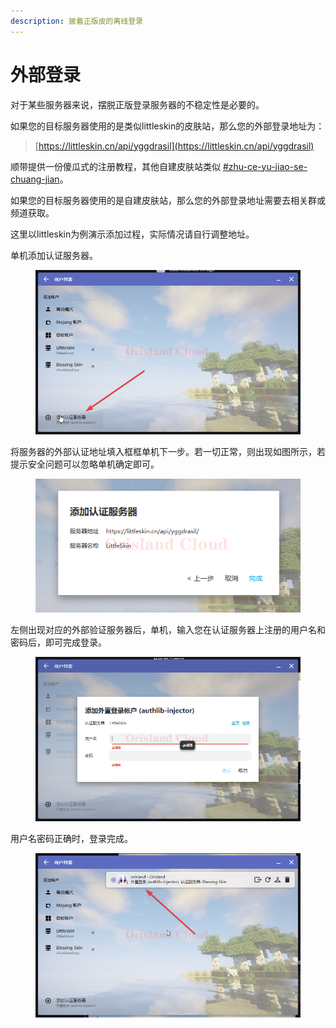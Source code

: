 ```yaml
---
description: 披着正版皮的离线登录
---
```


# 外部登录

对于某些服务器来说，摆脱正版登录服务器的不稳定性是必要的。

如果您的目标服务器使用的是类似littleskin的皮肤站，那么您的外部登录地址为：

> [https://littleskin.cn/api/yggdrasil](https://littleskin.cn/api/yggdrasil)

顺带提供一份傻瓜式的注册教程，其他自建皮肤站类似 [#zhu-ce-yu-jiao-se-chuang-jian](../../wai-bu-deng-lu.md#zhu-ce-yu-jiao-se-chuang-jian "mention")。

如果您的目标服务器使用的是自建皮肤站，那么您的外部登录地址需要去相关群或频道获取。

这里以littleskin为例演示添加过程，实际情况请自行调整地址。

单机添加认证服务器。

<figure><img src="../../../../../.gitbook/assets/javaw_EvSDetAIUV.png" alt=""><figcaption></figcaption></figure>

将服务器的外部认证地址填入框框单机下一步。若一切正常，则出现如图所示，若提示安全问题可以忽略单机确定即可。

<figure><img src="../../../../../.gitbook/assets/javaw_keEZZQzG32.png" alt=""><figcaption></figcaption></figure>

左侧出现对应的外部验证服务器后，单机，输入您在认证服务器上注册的用户名和密码后，即可完成登录。

<figure><img src="../../../../../.gitbook/assets/javaw_y0W78H8RQQ.png" alt=""><figcaption></figcaption></figure>

用户名密码正确时，登录完成。

<figure><img src="../../../../../.gitbook/assets/javaw_6zOUkVqduk.png" alt=""><figcaption></figcaption></figure>
